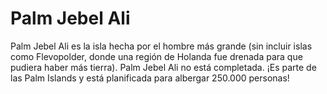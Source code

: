# Palm Jebel Ali

Palm Jebel Ali es la isla hecha por el hombre más grande (sin incluir islas como
Flevopolder, donde una región de Holanda fue drenada para que pudiera haber más
tierra). Palm Jebel Ali no está completada. ¡Es parte de las Palm Islands y está
planificada para albergar 250.000 personas!
